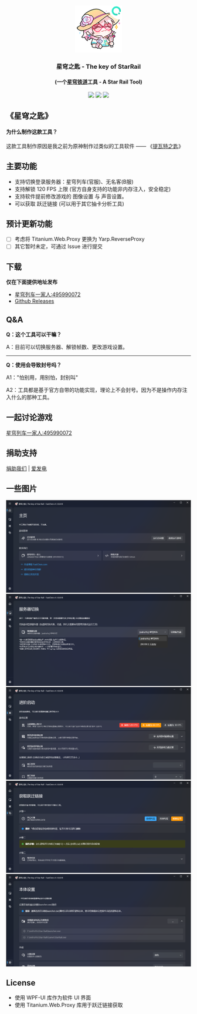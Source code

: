 <div align="center">
  <br>
  <img src="./image/StarRailTool.png" alt="星穹铁道工具" />
  <h3>星穹之匙 - The key of StarRail</h3>
  <h4>(一个<a href="https://sr.mihoyo.com/" target="_blank">星穹铁道</a>工具 - A Star Rail Tool)<br></h4>
  <img src="https://img.shields.io/github/stars/fastchen/Star-Rail-Tool?label=Star&logo=github"/>
  <a href="https://github.com/FastChen/Star-Rail-Tool/issues"><img src="https://img.shields.io/github/issues/fastchen/Star-Rail-Tool?label=Issues"/></a>
  <img src="https://img.shields.io/github/license/fastchen/Star-Rail-Tool?label=License"/>
</div>

## 《星穹之匙》

#### 为什么制作这款工具？

这款工具制作原因是我之前为原神制作过类似的工具软件 —— 《[提瓦特之匙](https://github.com/FastChen/The-Key-of-Teyvat)》

## 主要功能

- 支持切换登录服务器：星穹列车(官服)、无名客(B服)
- 支持解锁 120 FPS 上限 (官方自身支持的功能非内存注入，安全稳定)
- 支持软件提前修改游戏的 图像设置 与 声音设置。
- 可以获取 跃迁链接 (可以用于其它抽卡分析工具)

## 预计更新功能

- [ ] 考虑将 Titanium.Web.Proxy 更换为 Yarp.ReverseProxy
- [ ] 其它暂时未定，可通过 Issue 进行提交

## 下载

**仅在下面提供地址发布**

- [星穹列车一家人:495990072](http://qm.qq.com/cgi-bin/qm/qr?_wv=1027&k=L8I9jFbNKaJDKBQutIkcEfElaxBEtFGF&authKey=%2BmS56faj%2FbeeZiJj8Nv32aEjCnwt4GBy52jkFJ1XT1Exxc9UxICteShzKWdZATrI&noverify=0&group_code=495990072)
- [Github Releases](https://github.com/FastChen/Star-Rail-Tool/releases)

## Q&A

**Q：这个工具可以干嘛？**

A：目前可以切换服务器、解锁帧数、更改游戏设置。

---

**Q：使用会导致封号吗？**

A1："怕别用，用别怕，封别叫"

A2：工具都是基于官方自带的功能实现，理论上不会封号。因为不是操作内存注入什么的那种工具。

## 一起讨论游戏
[星穹列车一家人:495990072](http://qm.qq.com/cgi-bin/qm/qr?_wv=1027&k=L8I9jFbNKaJDKBQutIkcEfElaxBEtFGF&authKey=%2BmS56faj%2FbeeZiJj8Nv32aEjCnwt4GBy52jkFJ1XT1Exxc9UxICteShzKWdZATrI&noverify=0&group_code=495990072)

## 捐助支持

[捐助我们](https://docs.nullcraft.org/donate) | [爱发电](https://afdian.net/@fastchen)

## 一些图片

<img src="./image/star-rail_1.png" alt="星穹铁道工具" />
<img src="./image/star-rail_2.png" alt="星穹铁道工具" />
<img src="./image/star-rail_3.png" alt="星穹铁道工具" />
<img src="./image/star-rail_4.png" alt="星穹铁道工具" />
<img src="./image/star-rail_5.png" alt="星穹铁道工具" />

## License

- 使用 WPF-UI 库作为软件 UI 界面
- 使用 Titanium.Web.Proxy 库用于跃迁链接获取